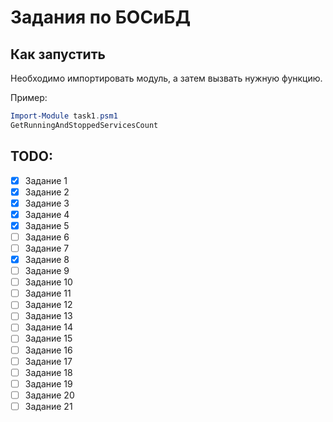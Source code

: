 # Задания по БОСиБД

## Как запустить
Необходимо импортировать модуль, а затем вызвать нужную функцию. 

Пример:
```powershell
Import-Module task1.psm1
GetRunningAndStoppedServicesCount
```

## TODO:
- [x] Задание 1
- [x] Задание 2
- [x] Задание 3
- [x] Задание 4
- [x] Задание 5
- [ ] Задание 6
- [ ] Задание 7
- [x] Задание 8
- [ ] Задание 9
- [ ] Задание 10
- [ ] Задание 11
- [ ] Задание 12
- [ ] Задание 13
- [ ] Задание 14
- [ ] Задание 15
- [ ] Задание 16
- [ ] Задание 17
- [ ] Задание 18
- [ ] Задание 19
- [ ] Задание 20
- [ ] Задание 21

